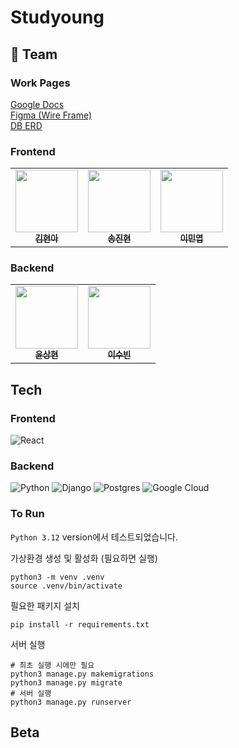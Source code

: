 # Studyoung

## 👥 Team

### Work Pages
[Google Docs](https://docs.google.com/document/d/1MFORXQ5TRO2KhZZnXdwOpIB8Bm0mYklSr0E40iUTmOI/edit?tab=t.u8u8bbapyy73)  
[Figma (Wire Frame)](https://www.figma.com/design/GrrarW92keO7xxN0aOnlwV/Hey%ED%95%B4%EC%A7%80%EC%A7%80%EB%A7%88%EC%98%81?t=UfjBYhAdrvaYJIiM-0)  
[DB ERD](https://dbdiagram.io/d/Studyoung-6891975edd90d17865715b99)  

### Frontend
<table>
  <tbody>
    <tr>
      <td align="center"><a href="https://github.com/wynsumhi"><img src="https://avatars.githubusercontent.com/u/100817058?v=4" width="100px;" alt=""/><br /><sub><b>김현아</b></sub></a><br /></td>
      <td align="center"><a href="https://github.com/songjinhyun"><img src="https://avatars.githubusercontent.com/u/58201319?v=4" width="100px;" alt=""/><br /><sub><b>송진현</b></sub></a><br /></td>
      <td align="center"><a href="https://github.com/gyqls080813"><img src="https://avatars.githubusercontent.com/u/124768918?v=4" width="100px;" alt=""/><br /><sub><b>이민엽</b></sub></a><br /></td>
    </tr>
  </tbody>
</table>  

### Backend
<table>
  <tbody>
    <tr>
      <td align="center"><a href="https://github.com/sanghyeom"><img src="https://avatars.githubusercontent.com/u/95522882?v=4" width="100px;" alt=""/><br /><sub><b>윤상현</b></sub></a><br /></td>
      <td align="center"><a href="https://github.com/subillie"><img src="https://avatars.githubusercontent.com/u/112736264?v=4" width="100px;" alt=""/><br /><sub><b>이수빈</b></sub></a><br /></td>
    </tr>
  </tbody>
</table>  

## Tech

### Frontend
![React](https://img.shields.io/badge/react-%2320232a.svg?style=for-the-badge&logo=react&logoColor=%2361DAFB)

### Backend
![Python](https://img.shields.io/badge/python-3670A0?style=for-the-badge&logo=python&logoColor=ffdd54)
![Django](https://img.shields.io/badge/django-%23092E20.svg?style=for-the-badge&logo=django&logoColor=white)
![Postgres](https://img.shields.io/badge/postgres-%23316192.svg?style=for-the-badge&logo=postgresql&logoColor=white)
![Google Cloud](https://img.shields.io/badge/GoogleCloud-%234285F4.svg?style=for-the-badge&logo=google-cloud&logoColor=white)

### To Run
`Python 3.12` version에서 테스트되었습니다.  

가상환경 생성 및 활성화 (필요하면 실행)
```shell
python3 -m venv .venv
source .venv/bin/activate
```

필요한 패키지 설치
```shell
pip install -r requirements.txt
```

서버 실행
```shell
# 최초 실행 시에만 필요
python3 manage.py makemigrations
python3 manage.py migrate
# 서버 실행
python3 manage.py runserver
```

## Beta
